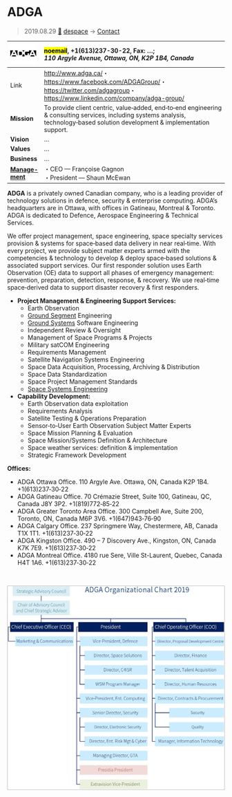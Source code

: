 # ADGA
> 2019.08.29 [🚀](../index/index.md) [despace](index.md) → [Contact](contact.md)

|[![](f/con/a/adga_logo1_thumb.jpg)](f/con/a/adga_logo1.png)|<mark>noemail</mark>, +1(613)237-30-22, Fax: …;<br> *110 Argyle Avenue, Ottawa, ON, K2P 1B4, Canada*|
|:--|:--|
|Link|<http://www.adga.ca/>・ <https://www.facebook.com/ADGAGroup/>・ <https://twitter.com/adgagroup>・ <https://www.linkedin.com/company/adga-group/>|
|**Mission**|To provide client centric, value‑added, end‑to‑end engineering & consulting services, including systems analysis, technology‑based solution development & implementation support.|
|**Vision**|…|
|**Values**|…|
|**Business**|…|
|**[Manage-<br>ment](mgmt.md)**|・CEO — Françoise Gagnon<br> ・President — Shaun McEwan|

**ADGA** is a privately owned Canadian company, who is a leading provider of technology solutions in defence, security & enterprise computing. ADGA’s headquarters are in Ottawa, with offices in Gatineau, Montreal & Toronto. ADGA is dedicated to Defence, Aerospace Engineering & Technical Services.

We offer project management, space engineering, space specialty services provision & systems for space‑based data delivery in near real‑time. With every project, we provide subject matter experts armed with the competencies & technology to develop & deploy space‑based solutions & associated support services. Our first responder solution uses Earth Observation (OE) data to support all phases of emergency management: prevention, preparation, detection, response, & recovery. We use real‑time space‑derived data to support disaster recovery & first responders.

   - **Project Management & Engineering Support Services:**
      - Earth Observation
      - [Ground Segment](scs.md) Engineering
      - [Ground Systems](scs.md) Software Engineering
      - Independent Review & Oversight
      - Management of Space Programs & Projects
      - Military satCOM Engineering
      - Requirements Management
      - Satellite Navigation Systems Engineering
      - Space Data Acquisition, Processing, Archiving & Distribution
      - Space Data Standardization
      - Space Project Management Standards
      - [Space Systems Engineering](sc.md)
   - **Capability Development:**
      - Earth Observation data exploitation
      - Requirements Analysis
      - Satellite Testing & Operations Preparation
      - Sensor‑to‑User Earth Observation Subject Matter Experts
      - Space Mission Planning & Evaluation
      - Space Mission/Systems Definition & Architecture
      - Space weather services: definition & implementation
      - Strategic Framework Development

**Offices:**

   - ADGA Ottawa Office. 110 Argyle Ave. Ottawa, ON, Canada K2P 1B4. +1(613)237‑30‑22
   - ADGA Gatineau Office. 70 Crémazie Street, Suite 100, Gatineau, QC, Canada J8Y 3P2. +1(819)772‑85‑22
   - ADGA Greater Toronto Area Office. 300 Campbell Ave, Suite 200, Toronto, ON, Canada M6P 3V6. +1(647)943‑76‑90
   - ADGA Calgary Office. 237 Springmere Way, Chestermere, AB, Canada T1X 1T1. +1(613)237‑30‑22
   - ADGA Kingston Office. 490 – 7 Discovery Ave., Kingston, ON, Canada K7K 7E9. +1(613)237‑30‑22
   - ADGA Montreal Office. 4180 rue Sere, Ville St-Laurent, Quebec, Canada H4T 1A6. +1(613)237‑30‑22

<p style="page-break-after:always"> </p>

![](f/con/a/adga_structure.png)
